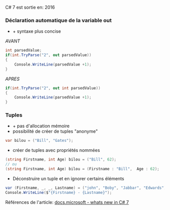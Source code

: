 ﻿---
tags: dotnet
---

C# 7 est sortie en: 2016


### Déclaration automatique de la variable out

* \+ syntaxe plus concise


*AVANT*
``` csharp
int parsedValue;
if(int.TryParse("2", out parsedValue))
{
    Console.WriteLine(parsedValue +1);
}
````

*APRES*
``` csharp
if(int.TryParse("2", out int parsedValue))
{
    Console.WriteLine(parsedValue +1);
}
````

### Tuples
* \+ pas d\'allocation mémoire
* possibilité de créer de tuples "anonyme"

```csharp
var bilou = ("Bill", "Gates");
````

* créer de tuples avec propriétés nommées
```csharp
(string Firstname, int Age) bilou = ("Bill", 62);
// ou 
(string Firstname, int Age) bilou = (Firstname : "Bill",  Age : 62);
````

* Déconstruire un tuple et en ignorer certains éléments
```csharp
var (Firstname, _, _, Lastname) = ("john", "Boby", "Jabbar", "Edwards");
Console.WriteLine($"{Firstname} - {Lastname}");
````



Références de l'article:
[docs.microsoft - whats new in C# 7](https://docs.microsoft.com/fr-fr/dotnet/csharp/whats-new/csharp-7)
